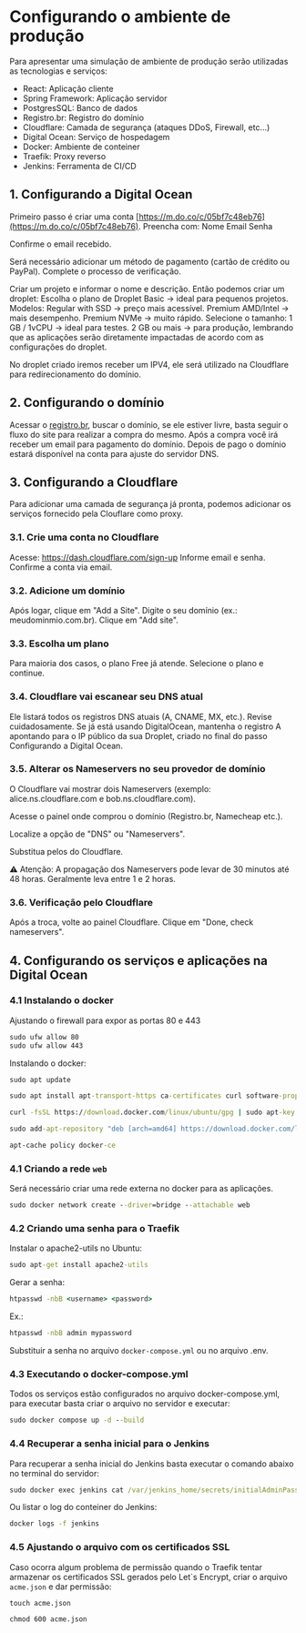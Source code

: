 # Configurando o ambiente de produção

Para apresentar uma simulação de ambiente de produção serão utilizadas as tecnologias e serviços:
- React: Aplicação cliente
- Spring Framework: Aplicação servidor
- PostgresSQL: Banco de dados
- Registro.br: Registro do domínio
- Cloudflare: Camada de segurança (ataques DDoS, Firewall, etc...)
- Digital Ocean: Serviço de hospedagem
- Docker: Ambiente de conteiner
- Traefik: Proxy reverso
- Jenkins: Ferramenta de CI/CD


## 1. Configurando a Digital Ocean

Primeiro passo é criar uma conta [https://m.do.co/c/05bf7c48eb76](https://m.do.co/c/05bf7c48eb76).
Preencha com:
Nome
Email
Senha

Confirme o email recebido.

Será necessário adicionar um método de pagamento (cartão de crédito ou PayPal).
Complete o processo de verificação.

Criar um projeto e informar o nome e descrição.
Então podemos criar um droplet:
Escolha o plano de Droplet
Basic → ideal para pequenos projetos.
Modelos:
Regular with SSD → preço mais acessível.
Premium AMD/Intel → mais desempenho.
Premium NVMe → muito rápido.
Selecione o tamanho:
1 GB / 1vCPU → ideal para testes.
2 GB ou mais → para produção, lembrando que as aplicações serão diretamente impactadas de acordo com as configurações do droplet.

No droplet criado iremos receber um IPV4, ele será utilizado na Cloudflare para redirecionamento do domínio.

## 2. Configurando o domínio

Acessar o [registro.br](https://registro.br/busca-dominio/), buscar o domínio, se ele estiver livre, basta seguir o fluxo do site para realizar a compra do mesmo. Após a compra você irá receber um email para pagamento do domínio. Depois de pago o domínio estará disponível na conta para ajuste do servidor DNS.

## 3. Configurando a Cloudflare

Para adicionar uma camada de segurança já pronta, podemos adicionar os serviços fornecido pela Clouflare como proxy. 

### 3.1. Crie uma conta no Cloudflare
Acesse: https://dash.cloudflare.com/sign-up
Informe email e senha.
Confirme a conta via email.

### 3.2. Adicione um domínio
Após logar, clique em "Add a Site".
Digite o seu domínio (ex.: meudominmio.com.br).
Clique em "Add site".

### 3.3. Escolha um plano
Para maioria dos casos, o plano Free já atende.
Selecione o plano e continue.

### 3.4. Cloudflare vai escanear seu DNS atual
Ele listará todos os registros DNS atuais (A, CNAME, MX, etc.).
Revise cuidadosamente.
Se já está usando DigitalOcean, mantenha o registro A apontando para o IP público da sua Droplet, criado no final do passo Configurando a Digital Ocean. 


### 3.5. Alterar os Nameservers no seu provedor de domínio
O Cloudflare vai mostrar dois Nameservers (exemplo: alice.ns.cloudflare.com e bob.ns.cloudflare.com).

Acesse o painel onde comprou o domínio (Registro.br, Namecheap etc.).

Localize a opção de "DNS" ou "Nameservers".

Substitua pelos do Cloudflare.

⚠️ Atenção: A propagação dos Nameservers pode levar de 30 minutos até 48 horas. Geralmente leva entre 1 e 2 horas.

### 3.6. Verificação pelo Cloudflare
Após a troca, volte ao painel Cloudflare.
Clique em "Done, check nameservers".

## 4. Configurando os serviços e aplicações na Digital Ocean

### 4.1 Instalando o docker

Ajustando o firewall para expor as portas 80 e 443

```cmd
sudo ufw allow 80
sudo ufw allow 443
```

Instalando o docker:
```cmd
sudo apt update

sudo apt install apt-transport-https ca-certificates curl software-properties-common

curl -fsSL https://download.docker.com/linux/ubuntu/gpg | sudo apt-key add -

sudo add-apt-repository "deb [arch=amd64] https://download.docker.com/linux/ubuntu focal stable"

apt-cache policy docker-ce

```

### 4.1 Criando a rede `web`

Será necessário criar uma rede externa no docker para as aplicações.

```cmd
sudo docker network create --driver=bridge --attachable web
```

### 4.2 Criando uma senha para o Traefik

Instalar o apache2-utils no Ubuntu:

```cmd
sudo apt-get install apache2-utils
```

Gerar a senha:
```cmd
htpasswd -nbB <username> <password>
```
Ex.:
```cmd
htpasswd -nbB admin mypassword
```

Substituir a senha no arquivo `docker-compose.yml` ou no arquivo .env.


### 4.3 Executando o docker-compose.yml

Todos os serviços estão configurados no arquivo docker-compose.yml, para executar basta criar o arquivo no servidor e executar:

```cmd
sudo docker compose up -d --build
```

### 4.4 Recuperar a senha inicial para o Jenkins

Para recuperar a senha inicial do Jenkins basta executar o comando abaixo no terminal do servidor:

```cmd
sudo docker exec jenkins cat /var/jenkins_home/secrets/initialAdminPassword
```

Ou listar o log do conteiner do Jenkins:

```cmd
docker logs -f jenkins
```

### 4.5 Ajustando o arquivo com os certificados SSL

Caso ocorra algum problema de permissão quando o Traefik tentar armazenar os certificados SSL gerados pelo Let\`s Encrypt, criar o arquivo `acme.json` e dar permissão:

```cmd
touch acme.json

chmod 600 acme.json
```